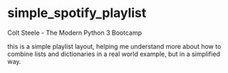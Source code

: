 # simple_spotify_playlist
Colt Steele - The Modern Python 3 Bootcamp

this is a simple playlist layout, helping me understand more about how to combine lists and dictionaries in a real world example, but in a simplified way.
